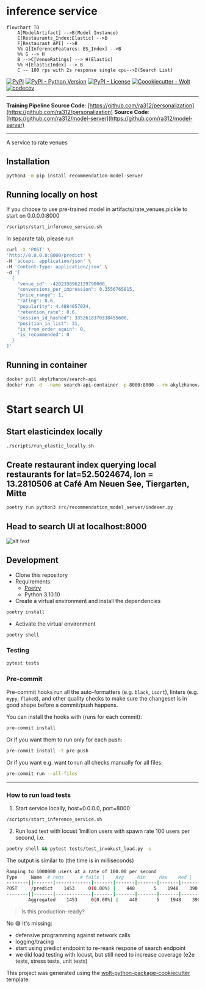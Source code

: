 # inference service
```mermaid
flowchart TD
    A[ModelArtifact] -->B(Model Instance)
    E[Restaurants_Index:Elastic] -->B
    F[Restaurant API] -->B
    %% G[InferenceFeatures: ES_Index] -->B
    %% G --> H
    B -->C[VenueRatings] --> H(Elastic)
    %% H[ElasticIndex] --> B
    C -- 100 rps with 2s response single cpu-->D(Search List)

```

[![PyPI](https://img.shields.io/pypi/v/recommendation-model-server?style=flat-square)](https://pypi.org/project/recommendation-model-server/)
[![PyPI - Python Version](https://img.shields.io/pypi/pyversions/model-server?style=flat-square)](https://pypi.org/project/recommendation-model-server/)
[![PyPI - License](https://img.shields.io/pypi/l/model-server?style=flat-square)](https://pypi.org/project/recommendation-model-server/)
[![Coookiecutter - Wolt](https://img.shields.io/badge/cookiecutter-Wolt-00c2e8?style=flat-square&logo=cookiecutter&logoColor=D4AA00&link=https://github.com/woltapp/wolt-python-package-cookiecutter)](https://github.com/woltapp/wolt-python-package-cookiecutter)
[![codecov](https://codecov.io/gh/ra312/personalization/branch/main/graph/badge.svg?token=2K6174OLAI)](https://codecov.io/gh/ra312/personalization)

---

**Training Pipeline Source Code**: [https://github.com/ra312/personalization](https://github.com/ra312/personalization)
**Source Code**: [https://github.com/ra312/model-server](https://github.com/ra312/model-server)

---

A service to rate venues

## Installation

```sh
python3 -m pip install recommendation-model-server
```

## Running locally on host
If you choose to use pre-trained model in artifacts/rate_venues.pickle to start on 0.0.0.0:8000
```sh
/scripts/start_inference_service.sh
```
In separate tab, please run
```sh
curl -X 'POST' \
'http://0.0.0.0:8000/predict' \
-H 'accept: application/json' \
-H 'Content-Type: application/json' \
-d '[
  {
    "venue_id": -4202398962129790000,
    "conversions_per_impression": 0.3556765815,
    "price_range": 1,
    "rating": 8.6,
    "popularity": 4.4884057024,
    "retention_rate": 8.6,
    "session_id_hashed": 3352618370338455600,
    "position_in_list": 31,
    "is_from_order_again": 0,
    "is_recommended": 0
  }
]'
```
## Running in container
```sh
docker pull akylzhanov/search-api
docker run -d --name search-api-container -p 8000:8000 --rm akylzhanov/search-api
```
# Start search UI
## Start elasticindex locally
```sh
./scripts/run_elastic_locally.sh
```
## Create restaurant index querying local restaurants for lat=52.5024674, lon = 13.2810506 at Café Am Neuen See, Tiergarten, Mitte
```sh
poetry run python3 src/recommendation_model_server/indexer.py
```
## Head to search UI at localhost:8000
![alt text](search_ui.png)

## Development

* Clone this repository
* Requirements:
  * [Poetry](https://python-poetry.org/)
  * Python 3.10.10
* Create a virtual environment and install the dependencies

```sh
poetry install
```

* Activate the virtual environment

```sh
poetry shell
```

### Testing

```sh
pytest tests
```


### Pre-commit

Pre-commit hooks run all the auto-formatters (e.g. `black`, `isort`), linters (e.g. `mypy`, `flake8`), and other quality
 checks to make sure the changeset is in good shape before a commit/push happens.

You can install the hooks with (runs for each commit):

```sh
pre-commit install
```

Or if you want them to run only for each push:

```sh
pre-commit install -t pre-push
```

Or if you want e.g. want to run all checks manually for all files:

```sh
pre-commit run --all-files
```

---

### How to run load tests
1. Start service locally, host=0.0.0.0, port=8000
```sh
/scripts/start_inference_service.sh
```
 2. Run load test with locust 1million users with spawn rate 100 users per second, i.e.
 ```sh
 poetry shell && pytest tests/test_invokust_load.py -s
 ```
 The output is similar to (the time is in milliseconds)
 ```sh
 Ramping to 1000000 users at a rate of 100.00 per second
Type     Name  # reqs      # fails |    Avg     Min     Max    Med |   req/s  failures/s
--------||-------|-------------|-------|-------|-------|-------|--------|-----------
POST     /predict    1453     0(0.00%) |    448       5    1948    390 |  167.83        0.00
--------||-------|-------------|-------|-------|-------|-------|--------|-----------
         Aggregated    1453     0(0.00%) |    448       5    1948    390 |  167.83        0.00
  ```

> Is this production-ready?

No 😅
It's missing:
- defensive programming against network calls
- logging/tracing
- start using predict endpoint to re-reank respone of  search endpoint
- we did load testing with locust, but still  need to increase coverage (e2e tests, stress tests, unit tests)


This project was generated using the [wolt-python-package-cookiecutter](https://github.com/woltapp/wolt-python-package-cookiecutter) template.
